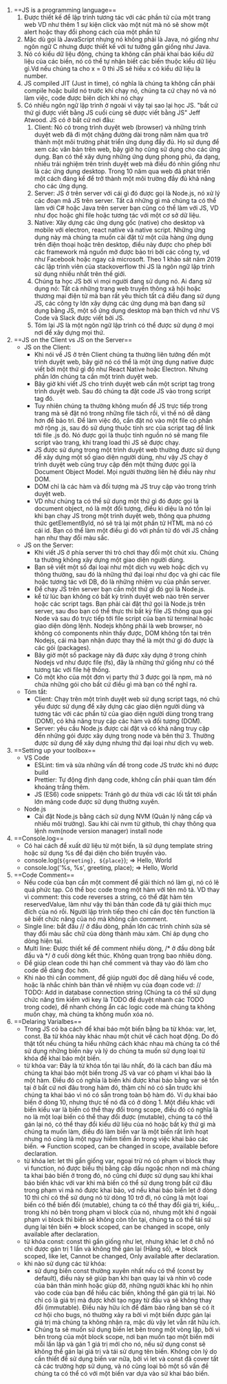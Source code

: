 1. ==JS is a programming language==
	1. Được thiết kế để lập trình tương tác với các phần tử của một trang web VD như thêm 1 sự kiện click vào một nút mà nó sẽ show một alert hoặc thay đổi phong cách của một phần tử
	2. Mặc dù gọi là JavaScript nhưng nó không phải là Java, nó giống như ngôn ngữ C nhưng được thiết kế với tư tưởng gần giống như Java.
	3. Nó có kiểu dữ liệu động, chúng ta không cần phải khai báo kiểu dữ liệu của các biến, nó có thể tự nhận biết các biến thuộc kiểu dữ liệu gì.Vd nếu chúng ta cho x = 0 thì JS sẽ hiểu x có kiểu dữ liệu là number. 
	4. JS compiled JIT (Just in time), có nghĩa là chúng ta không cần phải compile hoặc build nó trước khi chạy nó, chúng ta cứ chạy nó và nó làm việc, code được biên dịch khi nó chạy
	5. Có nhiều ngôn ngữ lập trình ở ngoài vì vậy tại sao lại học JS. "bất cứ thứ gì được viết bằng JS cuối cùng sẽ được viết bằng JS" Jeff Atwood. JS có ở bất cứ nơi đâu:
		1. Client: Nó có trong trình duyệt web (browser) và những trình duyệt web đã đi một chặng đường dài trong năm năm qua trở thành một môi trường phát triển ứng dụng đầy đủ. Họ sử dụng để xem các văn bản trên web, bây giờ họ cũng sử dụng cho các ứng dụng. Bạn có thể xây dựng những ứng dụng phong phú, đa dạng, nhiều trải nghiệm trên trinh duyệt web mà điều đó nhìn giống như là các ứng dụng desktop. Trong 10 năm qua web đã phát triển một cách đáng kể để trở thành một môi trường đầy đủ khả năng cho các ứng dụng.
		2. Server: JS ở trên server với cái gì đó được gọi là Node.js, nó xử lý các đoạn mã JS trên server. Tất cả những gì mà chúng ta có thể làm với C# hoặc Java trên server bạn cũng có thể làm với JS, VD như đọc hoặc ghi file hoặc tương tác với một cơ sở dữ liệu. 
		3. Native: Xây dựng các ứng dụng gốc (native) cho desktop và mobile với electron, react native và native script. Những ứng dụng này mà chúng ta muốn cài đặt từ một cửa hàng ứng dụng trên điện thoại hoặc trên desktop, điều này được cho phép bởi các framework mã nguồn mở được bảo trì bởi các công ty, vd như Facebook hoặc ngay cả microsoft. Theo 1 khảo sát năm 2019 các lập trình viên của stackoverflow thì JS là ngôn ngữ lập trình sử dụng nhiều nhất trên thế giới.
		4. Chúng ta học JS bởi vì mọi người đang sử dụng nó. Ai đang sử dụng nó: Tất cả những trang web truyền thông xã hội hoặc thương mại điện tử mà bạn rất yêu thích tất cả điều đang sử dụng JS, các công ty lớn xây dựng các ứng dụng mà bạn đang sử dụng bằng JS, một số ứng dụng desktop mà bạn thích vd như VS Code và Slack được viết bởi JS.
		5. Tóm lại JS là một ngôn ngữ lập trình có thể được sử dụng ở mọi nơi để xây dựng mọi thứ.
2. ==JS on the Client vs JS on the Server==
	- JS on the Client: 
		+ Khi nói về JS ở trên Client chúng ta thường liên tưởng đến một trình duyệt web, bây giờ nó có thể là một ứng dụng native được viết bởi một thứ gì đó như React Native hoặc Electron. Nhưng phần lớn chúng ta cần một trình duyệt web. 
		+ Bây giờ khi viết JS cho trình duyệt web cần một script tag trong trình duyệt web. Sau đó chúng ta đặt code JS vào trong script tag đó.
		+ Tuy nhiên chúng ta thường không muốn để JS trực tiếp trong trang mà sẽ đặt nó trong những file tách rồi, vì thế nó dễ dàng hơn để bảo trì. Để làm việc đó, cần đặt nó vào một file có phần mở rộng .js, sau đó sử dụng thuộc tính src của script tag để link tới file .js đó. Nó được gọi là thuộc tính nguồn nó sẽ mang file script vào trang, khi trang load thì JS sẽ được chạy.
		+ JS được sử dụng trong một trình duyệt web thường được sử dụng để xây dựng một số giao diện người dùng, như vậy JS chạy ở trình duyệt web cũng truy cập đến một thứng được gọi là Document Object Model. Mọi người thường liên hệ điều này như DOM.
		+ DOM chỉ là các hàm và đối tượng mà JS truy cập vào trong trình duyệt web.
		+ VD như chúng ta có thể sử dụng một thứ gì đó được gọi là document object, nó là một đối tượng, điều kì diệu là nó tồn lại khi bạn chạy JS trong một trình duyệt web, thông qua phương thức getElementById, nó sẽ trả lại một phần tử HTML mà nó có cái id. Bạn có thể làm một điều gì đó với phần tử đó với JS chẳng hạn như thay đổi màu sắc.
	- JS on the Server:
		+ Khi viết JS ở phía server thì trò chơi thay đổi một chút xíu. Chúng ta thường không xây dựng một giao diện người dùng. 
		+ Bạn sẽ viết một số đại loại như một dịch vụ web hoặc dịch vụ thông thường, sau đó là những thứ đại loại như đọc và ghi các file hoặc tương tác với DB, đó là những nhiệm vụ của phần server.
		+ Để chạy JS trên server bạn cần một thứ gì đó gọi là Node.js. 
		+ kể từ lúc bạn không có bất kỳ trình duyệt web nào trên server hoặc các script tags. Bạn phải cài đặt thứ gọi là Node.js trên server, sau đso bạn có thể thực thi bất kỳ file JS thông qua gọi Node và sau đó trực tiếp tới file script của bạn từ terminal hoặc giao diện dòng lệnh. Nodejs không phải là web browser, nó không có components nhìn thấy được, DOM không tồn tại trên Nodejs, cái mà bạn nhận được thay thế là một thứ gì đó được là các gói (packages).
		+ Bây giờ một số package này đã được xây dựng ở trong chính Nodejs vd như được file (fs), đây là những thứ giống như có thể tương tác với file hệ thống.
		+ Có một kho của một đơn vị party thứ 3 được gọi là npm, mà nó chứa những gói cho bất cứ điều gì mà bạn có thể nghĩ ra.
	- Tóm tắt:
		+ Client: Chạy trên một trình duyệt web sử dụng script tags, nó chủ yếu được sử dụng để xây dựng các giao diện người dùng và tương tác với các phần tử của giao diện người dùng trong trang (DOM), có khả năng truy cập các hàm và đối tượng (DOM).
		+ Server: yêu cầu Node.js được cài đặt và có khả năng truy cập đến những gói được xây dựng trong node và bên thứ 3. Thường được sử dụng để xây dựng nhưng thứ đại loại như dịch vụ web.
3. ==Setting up your toolbox==
	- VS Code
		+ ESLint: tìm và sửa những vấn đề trong code JS trước khi nó được build
		+ Prettier: Tự động định dạng code, không cần phải quan tâm đến khoảng trắng thêm.
		+ JS (ES6) code snippets: Tránh gõ dư thừa với các lối tắt tới phần lớn mảng code được sử dụng thường xuyên.
	- Node.js
		+ Cài đặt Node.js bằng cách sử dụng NVM (Quản lý nâng cấp và nhiều môi trường). Sau khi cài nvm từ github, thì chạy thông qua lệnh nvm(node version manager) install node
4. ==Console.log==
	- Có hai cách để xuất dữ liệu từ một biến, là sử dụng template string hoặc sử dụng %s để đại diện cho biến truyền vào.
	- console.log(`${greeting}, ${place}`); => Hello, World
	- console.log('%s, %s', greeting, place); => Hello, World
5. ==Code Comment==
	- Nếu code của bạn cần một comment để giải thích nó làm gì, nó có lẽ quá phức tạp. Có thể bọc code trong một hàm với tên mô tả. VD thay vì comment: this code reverses a string, có thể đặt hàm tên reservedValue, làm như vậy thì bản thân code đã tự giải thích mục đích của nó rồi. Người lập trình tiếp theo chỉ cần đọc tên function là sẽ biết chức năng của nó mà không cần comment.
	- Single line: bắt đầu // ở đầu dòng, phần lớn các trình chỉnh sửa sẽ thay đổi màu sắc chữ của dòng thành màu xám. Chỉ áp dụng cho dòng hiện tại.
	- Multi line: Được thiết kế để comment nhiều dòng, /* ở đầu dòng bắt đầu và */ ở cuối dòng kết thúc. Không quan trọng bao nhiêu dòng.
	- Để giúp clean code thì hạn chế comment và thay vào đó làm cho code dễ dàng đọc hơn.
	- Khi nào thì cần comment, để giúp người đọc dễ dàng hiểu về code, hoặc là nhắc chính bản thân về nhiệm vụ của đoạn code vd: // TODO: Add in database connection string (Chúng ta có thể sử dụng chức năng tìm kiếm với key là TODO để duyệt nhanh các TODO trong code), để nhanh chóng ẩn các logic code mà chúng ta không muốn chạy, mà chúng ta không muốn xóa nó.
6. ==Delaring Varialbes==
	 - Trong JS có ba cách để khai báo một biến bằng ba từ khóa: var, let, const. Ba từ khóa này khác nhau một chút về cách hoạt động. Do đó thật tốt nếu chúng ta hiểu những cách khác nhau mà chúng ta có thể sử dụng những biến này và lý do chúng ta muốn sử dụng loại từ khóa để khai báo một biến.
	 - từ khóa var: Đây là từ khóa tồn tại lâu nhất, đó là cách ban đầu mà chúng ta khai báo một biến trong JS và var có phạm vi khai báo là một hàm. Điều đó có nghĩa là biến khi được khai báo bằng var sẽ tồn tại ở bất cứ nơi đâu trong hàm đó, thậm chí nó có sẵn trước khi chúng ta khai báo vì nó có sẵn trong toàn bộ hàm đó. Ví dụ khai báo biến ở dòng 10, nhưng thực tế nó đã có ở dòng 1. Một điều khác với biến kiểu var là biến có thể thay đổi trong scope, điều đó có nghĩa là no là một loại biến có thể thay đổi được (mutable), chúng ta có thể gán lại nó, có thể thay đổi kiểu dữ liệu của nó hoặc bất kỳ thứ gì mà chúng ta muốn làm, điều đó làm biến var là một biến rất linh hoạt nhưng nó cũng là một nguy hiểm tiềm ẩn trong việc khai báo các biến. => Function scoped, can be changed in scope, available before declaration.
	 - từ khóa let: let thì gần giống var, ngoại trừ nó có phạm vi block thay vì function, nó được biểu thị bằng cặp dấu ngoặc nhọn nơi mà chúng ta khai báo biến ở trong đó, nó cũng chỉ được sử dụng sau khi khai báo biến khác với var khi mà biến có thể sử dụng trong bất cứ đâu trong phạm vi mà nó được khai báo, vd nếu khai báo biến let ở dòng 10 thì chỉ có thể sử dụng nó từ dòng 10 trở đi, nó cũng là một loại biến có thể biến đổi (mutable), chúng ta có thể thay đổi giá trị, kiểu,.. trong khi nó bên trong phạm vi block của nó, nhưng một khi ở ngoài phạm vi block thì biến sẽ không còn tồn tại, chúng ta có thể tái sử dụng lại tên biến => block scoped, can be changed in scope, only available after declaration.
	 - từ khóa const: const thì gần giống như let, nhưng khác let ở chỗ nó chỉ được gán trị 1 lần và không thể gán lại (Hằng số),  => block scoped, like let, Cannot be changed, Only available after declaration.
	 - khi nào sử dụng các từ khóa:
		 - sử dụng biến const thường xuyên nhất nếu có thể (const by default), điều này sẽ giúp bạn khi bạn quay lại và nhìn vô code của bản thân mình hoặc giúp đỡ, những người khác khi họ nhìn vào code của bạn để hiểu các biến, không thể gán giá trị lại. Nó chỉ có là giá trị mà được khởi tạo ngay từ đầu và sẽ không thay đổi (immutable). Điều này hữu ích để đảm bảo rằng bạn sẽ có ít cơ hội cho bugs, nó thường xảy ra bởi vì một biến được gán lại giá trị mà chúng ta không nhận ra, mặc dù vậy let vẫn rất hữu ích.
		 - Chúng ta sẽ muốn sử dụng biến let bên trong một vòng lặp, bởi vì bên trong của một block scope, nơi bạn muốn tạo một biến mới mỗi lần lặp và gán 1 giá trị mới cho nó, nếu sử dụng const sẽ không thể gán lại giá trị và tái sử dụng tên biến. Không còn lý do cần thiết để sử dụng biến var nữa, bởi vì let và const đã cover tất cả các trường hợp sử dụng, và nó cũng loại bỏ một số vấn đề chúng ta có thể có với một biến var dựa vào sử khai báo biến.